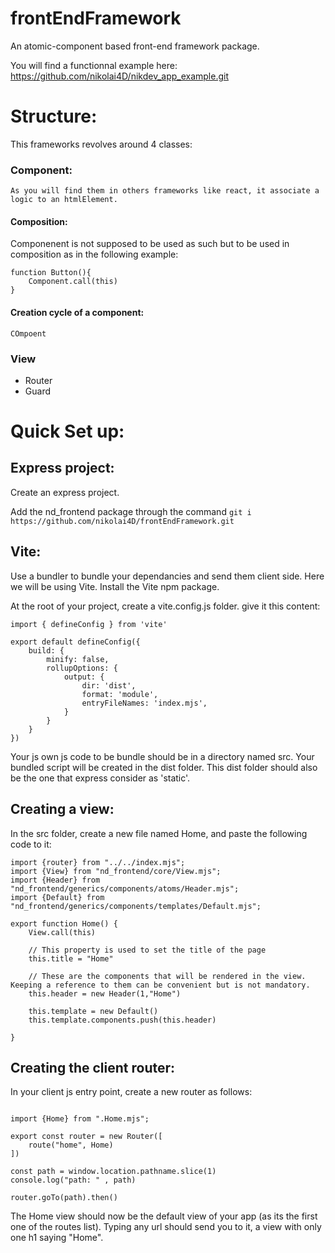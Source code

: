 # frontEndFramework
An atomic-component based front-end framework package.

You will find a functionnal example here: https://github.com/nikolai4D/nikdev_app_example.git

# Structure:
This frameworks revolves around 4 classes:

### Component:
    As you will find them in others frameworks like react, it associate a logic to an htmlElement.
    
#### Composition:
Componenent is not supposed to be used as such but to be used in composition as in the following example:
```
function Button(){
    Component.call(this)
}

```

#### Creation cycle of a component:
    COmpoent
### View
- Router
- Guard

# Quick Set up:

## Express project:
Create an express project.

Add the nd_frontend package through the command 
```git i https://github.com/nikolai4D/frontEndFramework.git ```


## Vite:
Use a bundler to bundle your dependancies and send them client side. Here we will be using Vite.
Install the Vite npm package.

At the root of your project, create a vite.config.js folder. give it this content:

```
import { defineConfig } from 'vite'

export default defineConfig({
    build: {
        minify: false,
        rollupOptions: {
            output: {
                dir: 'dist',
                format: 'module',
                entryFileNames: 'index.mjs',
            }
        }
    }
})
```
Your js own js code to be bundle should be in a directory named src.
Your bundled script will be created in the dist folder.
This dist folder should also be the one that express consider as 'static'.

## Creating a view:

In the src folder, create a new file named Home, and paste the following code to it:

```
import {router} from "../../index.mjs";
import {View} from "nd_frontend/core/View.mjs";
import {Header} from "nd_frontend/generics/components/atoms/Header.mjs";
import {Default} from "nd_frontend/generics/components/templates/Default.mjs";

export function Home() {
    View.call(this)

    // This property is used to set the title of the page
    this.title = "Home"

    // These are the components that will be rendered in the view. Keeping a reference to them can be convenient but is not mandatory.
    this.header = new Header(1,"Home")

    this.template = new Default()
    this.template.components.push(this.header)

}
```

## Creating the client router:

In your client js entry point, create  a new router as follows:

```

import {Home} from ".Home.mjs";

export const router = new Router([
    route("home", Home)
])

const path = window.location.pathname.slice(1)
console.log("path: " , path)

router.goTo(path).then() 

```

The Home view should now be the default view of your app (as its the first one of the routes list). Typing any url should send you to it, a view with only one h1 saying "Home".
